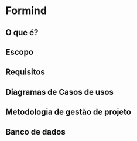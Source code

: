 # Formind

## O que é?
## Escopo
## Requisitos
## Diagramas de Casos de usos
## Metodologia de gestão de projeto
## Banco de dados
